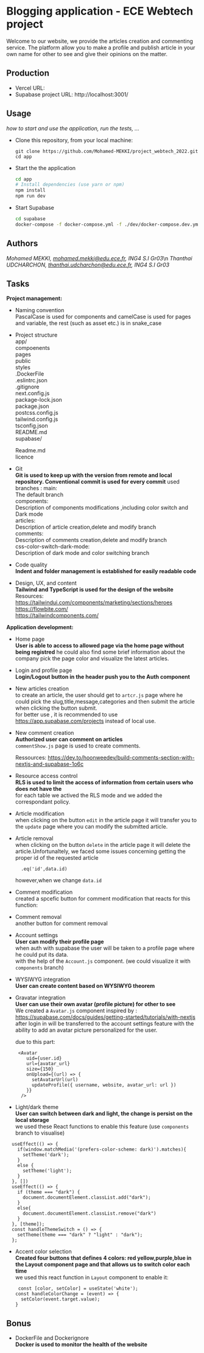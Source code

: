 
# Blogging application - ECE Webtech project

Welcome to our website, we provide the articles creation and commenting service. The platform allow you to make a profile and publish article in your own name for other to see and give their opinions on the matter. 

## Production 

- Vercel URL: 
- Supabase project URL: http://localhost:3001/
## Usage

_how to start and use the application, run the tests, ..._

* Clone this repository, from your local machine:
  ```
  git clone https://github.com/Mohamed-MEKKI/project_webtech_2022.git
  cd app
  ```
* Start the the application
  ```bash
  cd app
  # Install dependencies (use yarn or npm)
  npm install
  npm run dev
  ```
* Start Supabase
  ```bash
  cd supabase
  docker-compose -f docker-compose.yml -f ./dev/docker-compose.dev.yml up
  ```

## Authors

*Mohamed MEKKI, mohamed.mekki@edu.ece.fr, ING4 S.I Gr03*\n
*Thanthai UDCHARCHON, thanthai.udcharchon@edu.ece.fr, ING4 S.I Gr03*

## Tasks
  
**Project management:**

* Naming convention   
  PascalCase is used for components and camelCase is used for pages and variable, the rest (such as asset etc.) is in snake_case
* Project structure   
  app/  
    compoenents  
    pages  
    public  
    styles  
    .DockerFile  
    .eslintrc.json  
    .gitignore  
    next.config.js  
    package-lock.json  
    package.json  
    postcss.config.js  
    tailwind.config.js  
    tsconfig.json  
    README.md  
  supabase/
  
  Readme.md<br>
  licence
* Git   
  **Git is used to keep up with the version from remote and local repository. Conventional commit is used for every commit**
  used branches :
  main:<br>
    The default branch <br>
components:<br>
    Description of components modifications ,including color switch and Dark mode<br>
articles:<br>
    Description of article creation,delete and modify branch<br>
comments:<br>
    Description of comments creation,delete and modify branch<br>
css-color-switch-dark-mode:<br>
    Description of dark mode and color switching branch<br>

* Code quality   
  **Indent and folder management is established for easily readable code**
* Design, UX, and content   
  **Tailwind and TypeScript is used for the design of the website**
  Resources:<br>
  https://tailwindui.com/components/marketing/sections/heroes<br>
  https://flowbite.com/<br>
  https://tailwindcomponents.com/

**Application development:**

* Home page   
  **User is able to access to allowed page via the home page without being registred**
  he could also find some brief information about  the company pick the page color and 
  visualize the latest articles.
  
* Login and profile page   
  **Login/Logout button in the header push you to the Auth component**
* New articles creation   
  to create an article, the user should get to `artcr.js` page where he could pick the slug,title,message,categories
  and then submit the article when clicking the button submit.<br>
  for better use , it is recommended to use https://app.supabase.com/projects instead of local use.
  
* New comment creation   
  **Authorized user can comment on articles**<br>
  `commentShow.js` page is used to create comments.
  
  Ressources:
    https://dev.to/hoonweedev/build-comments-section-with-nextjs-and-supabase-1o6c
  
* Resource access control   
  **RLS is used to limit the access of information from certain users who does not have the**<br>
  for each table we actived the RLS mode and we added the correspondant policy.
  
* Article modification   
  when clicking on the button `edit` in the article page it will transfer you to the `update` page
  where you can modify the submitted article.
  
* Article removal   
  when clicking on the button `delete` in the article page it will delete the article.Unfortunaltely, we faced some issues 
  concerning getting the proper id of the requested article
  ````
    .eq('id',data.id)
  ````
  
  however,when we change `data.id`
  
* Comment modification   
  created a spcefic button for comment modification that reacts for this function:
  
* Comment removal   
  another button for comment removal 
  
* Account settings   
  **User can modify their profile page**<br>
  when auth with supabase the user will be taken to a profile page where he could put its data.<br>
  with the help of the `Account.js` component.
  (we could visualize it with `components` branch)
* WYSIWYG integration   
  **User can create content based on WYSIWYG theorem**


* Gravatar integration   
  **User can use their own avatar (profile picture) for other to see**<br>
  We created a `Avatar.js` component inspired by : https://supabase.com/docs/guides/getting-started/tutorials/with-nextjs<br>
  after login in will be transferred to the account settings feature with the ability to add an avatar picture personalized for the user.<br>
  
  due to this part:
  ````
   <Avatar
      uid={user.id}
      url={avatar_url}
      size={150}
      onUpload={(url) => {
        setAvatarUrl(url)
        updateProfile({ username, website, avatar_url: url })
      }}
    />
  ````
* Light/dark theme   
  **User can switch between dark and light, the change is persist on the local storage**<br>
  we used these React functions to enable this feature (use `components` branch to visualise)

  
````
  useEffect(() => {
    if(window.matchMedia('(prefers-color-scheme: dark)').matches){
      setTheme('dark');
    }
    else {
      setTheme('light');
    }
  }, [])
  useEffect(() => {
    if (theme === "dark") {
      document.documentElement.classList.add("dark");
    } 
    else{
      document.documentElement.classList.remove("dark")
    }
  }, [theme]);
  const handleThemeSwitch = () => {
    setTheme(theme === "dark" ? "light" : "dark");
  };
````

* Accent color selection   
  **Created four buttons that defines 4 colors: red yellow,purple,blue in the Layout component page and that allows us to switch color each time**<br>
  we used this react function in `Layout` component to enable it:
  
  ````
   const [color, setColor] = useState('white');
  const handleColorChange = (event) => {
    setColor(event.target.value);
  }
  
  ````

## Bonus

* DockerFile and Dockerignore  
  **Docker is used to monitor the health of the website**
